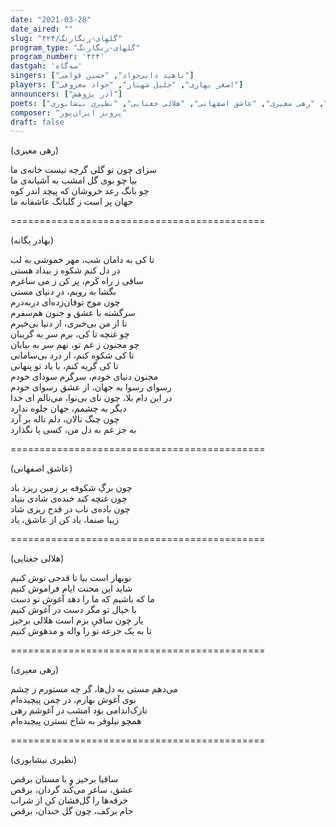 ```yaml
---
date: "2021-03-28"
date_aired: ""
slug: "گلهای-رنگارنگ/۴۲۴"
program_type: "گلهای-رنگارنگ"
program_number: '۴۲۴'
dastgah: 'سه‌گاه'
singers: ["ناهید دایی‌جواد", "حسین قوامی"]
players: ["اصغر بهاری", "جلیل شهناز", "جواد معروفی"]
announcers: ["آذر پژوهش"]
poets: ["بهادر یگانه", "رهی معیری", "عاشق اصفهانی", "هلالی جغتایی", "نظیری نیشابوری"]
composer: "پرویز ایران‌پور"
draft: false
---
```


(رهی معیری)  

سزای چون تو گلی گرچه نیست خانه‌ی ما  
بیا چو بوی گل امشب به آشیانه‌ی ما  
چو بانگ رعد خروشان که پیچد اندر کوه  
جهان پر است ز گلبانگ عاشقانه ما  

============================================  

(بهادر یگانه)  

تا کی به دامان شب، مهر خموشی به لب  
در دل کنم شکوه ز بیداد هستی  
ساقی ز راه کَرم، پر کن ز می ساغرم  
بگشا به رویم، درِ دنیای مستی  
چون موج توفان‌زده‌ای در‌به‌درم  
سرگشته با عشق و جنون هم‌سفرم  
تا از من بی‌خبری، از دنیا بی‌خبرم  
چو غنچه تا کی، برم سر به گریبان  
چو مجنون ز غم تو، نهم سر به بیابان  
تا کی شکوه کنم، از درد بی‌سامانی  
تا کی گریه کنم، با یاد تو پنهانی  
مجنون دنیای خودم، سرگرم سودای خودم  
رسوای رسوا به جهان، از عشق رسوای خودم  
در این دام بلا، چون نای بی‌نوا، می‌نالم ای خدا  
دیگر به چشمم، جهان جلوه ندارد  
چون چنگ نالان، دلم ناله بر آرد  
به جز غم به دل من، کسی پا نگذارد  

============================================  

(عاشق اصفهانی)  

چون برگِ شکوفه بر زمین ریزد باد  
چون غنچه کند خنده‌ی شادی بنیاد  
چون باده‌ی ناب در قدح ریزی شاد  
زیبا صنما، یاد کن از عاشق، یاد  

============================================  

(هلالی جغتایی)  

نوبهار است بیا تا قدحی نوش کنیم  
شاید این محنت ایام فراموش کنیم  
ما که باشیم که ما را دهد آغوش تو دست  
با خیال تو مگر دست در آغوش کنیم  
یار چون ساقیِ بزم است هلالی برخیز  
تا به یک جرعه تو را واله و مدهوش کنیم  

============================================  

(رهی معیری)  

می‌دهم مستی به دل‌ها، گر چه مستورم ز چشم  
بوی آغوش بهارم، در چمن پیچیده‌ام  
نازک‌اندامی بوَد امشب در آغوشم رهی  
همچو نیلوفر به شاخ نسترن پیچیده‌ام  

============================================  

(نظیری نیشابوری)  

ساقیا برخیز و با مستان برقص  
عشق، ساغر می‌کُند گردان، برقص  
خرقه‌ها را گل‌فشان کن از شراب  
جام برکف، چون گل خندان، برقص  
